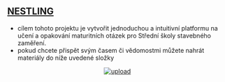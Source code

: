 ## [NESTLING](https://nestling.netlify.app/)

- cílem tohoto projektu je vytvořit jednoduchou a intuitivní platformu na učení a opakování maturitních otázek pro Střední školy stavebného zaměření.
- pokud chcete přispět svým časem či vědomostmi můžete nahrát materiály do níže uvedené složky

<center>

[![upload](https://i.postimg.cc/vBFCNyGj/button-nahrat.png)](https://mega.nz/megadrop/kqKInvroV94)


</center>